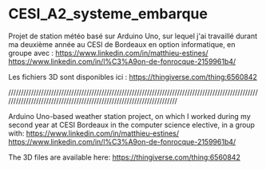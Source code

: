 # CESI_A2_systeme_embarque

Projet de station météo basé sur Arduino Uno, sur lequel j'ai travaillé durant ma deuxième année au CESI de Bordeaux en option informatique, en groupe avec :
https://www.linkedin.com/in/matthieu-estines/
https://www.linkedin.com/in/l%C3%A9on-de-fonrocque-2159961b4/

Les fichiers 3D sont disponibles ici : https://thingiverse.com/thing:6560842

//////////////////////////////////////////////////////////////////////////////////////////////////////////////////////////////////////////////////////////////////////

Arduino Uno-based weather station project, on which I worked during my second year at CESI Bordeaux in the computer science elective, in a group with:
https://www.linkedin.com/in/matthieu-estines/
https://www.linkedin.com/in/l%C3%A9on-de-fonrocque-2159961b4/

The 3D files are available here: https://thingiverse.com/thing:6560842
